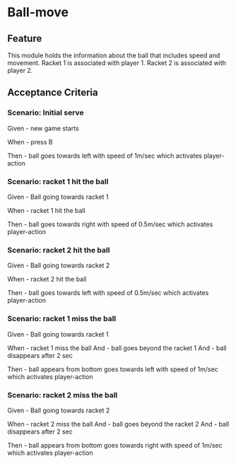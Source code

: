 # Ball-move

## Feature

This module holds the information about the ball
that includes speed and movement.
Racket 1 is associated with player 1.
Racket 2 is associated with player 2.

## Acceptance Criteria

### Scenario: Initial serve

  Given - new game starts

  When - press B

  Then - ball goes towards left with speed of 1m/sec 
         which activates player-action

### Scenario: racket 1 hit the ball

  Given - Ball going towards racket 1

  When - racket 1 hit the ball

  Then - ball goes towards right with speed of 0.5m/sec
         which activates player-action
  
### Scenario: racket 2 hit the ball

  Given - Ball going towards racket 2

  When - racket 2 hit the ball

  Then - ball goes towards left  with speed of 0.5m/sec
          which activates player-action
  
### Scenario: racket 1 miss the ball

  Given - Ball going towards racket 1

  When - racket 1 miss the ball
  And - ball goes beyond the racket 1
  And - ball disappears after 2 sec

  Then - ball appears from bottom goes towards left with speed of 1m/sec
         which activates player-action
  
### Scenario: racket 2 miss the ball

  Given - Ball going towards racket 2

  When - racket 2 miss the ball
  And - ball goes beyond the racket 2
  And - ball disappears after 2 sec

  Then - ball appears from bottom goes towards right  with speed of 1m/sec
         which activates player-action
